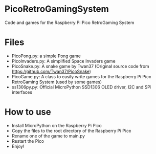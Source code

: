 # PicoRetroGamingSystem

Code and games for the Raspberry Pi Pico RetroGaming System

Files
=====
* PicoPong.py: a simple Pong game
* PicoInvaders.py: A simplified Space Invaders game
* PicoSnake.py: A snake game by Twan37 (Original source code from https://github.com/Twan37/PicoSnake)
* PicoGame.py: A class to easily write games for the Raspberry Pi Pico RetroGaming System (used by some games)
* ss1306py.py: Official MicroPython SSD1306 OLED driver, I2C and SPI interfaces

How to use
==========
* Install MicroPython on the Raspberry Pi Pico
* Copy the files to the root directory of the Raspberry Pi Pico
* Rename one of the game to main.py
* Restart the Pico
* Enjoy!
